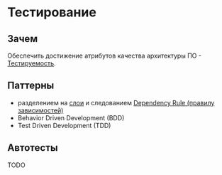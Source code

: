 # Тестирование

## Зачем

Обеспечить достижение атрибутов качества архитектуры ПО - [Тестируемость](../ability/testability.md).

## Паттерны

- разделением на [слои](../arch.styles.md) и следованием [Dependency Rule (правилу зависимостей)](https://habr.com/ru/company/mobileup/blog/335382/)
- Behavior Driven Development (BDD)
- Test Driven Development (TDD)

## Автотесты

TODO
